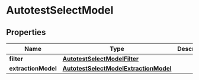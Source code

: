 

# AutotestSelectModel


## Properties

| Name | Type | Description | Notes |
|------------ | ------------- | ------------- | -------------|
|**filter** | [**AutotestSelectModelFilter**](AutotestSelectModelFilter.md) |  |  |
|**extractionModel** | [**AutotestSelectModelExtractionModel**](AutotestSelectModelExtractionModel.md) |  |  |



